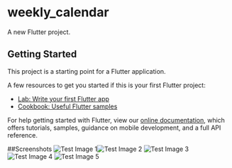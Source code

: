 # weekly_calendar

A new Flutter project.

## Getting Started

This project is a starting point for a Flutter application.

A few resources to get you started if this is your first Flutter project:

- [Lab: Write your first Flutter app](https://flutter.dev/docs/get-started/codelab)
- [Cookbook: Useful Flutter samples](https://flutter.dev/docs/cookbook)

For help getting started with Flutter, view our
[online documentation](https://flutter.dev/docs), which offers tutorials,
samples, guidance on mobile development, and a full API reference.

##Screenshots
![Test Image 1](https://github.com/Mehmet4nil/weekly_calendar/blob/master/screenshots/1.png)![Test Image 2](https://github.com/Mehmet4nil/weekly_calendar/blob/master/screenshots/2.png)
![Test Image 3](https://github.com/Mehmet4nil/weekly_calendar/blob/master/screenshots/1.png)
![Test Image 4](https://github.com/Mehmet4nil/weekly_calendar/blob/master/screenshots/1.png)
![Test Image 5](https://github.com/Mehmet4nil/weekly_calendar/blob/master/screenshots/1.png)



